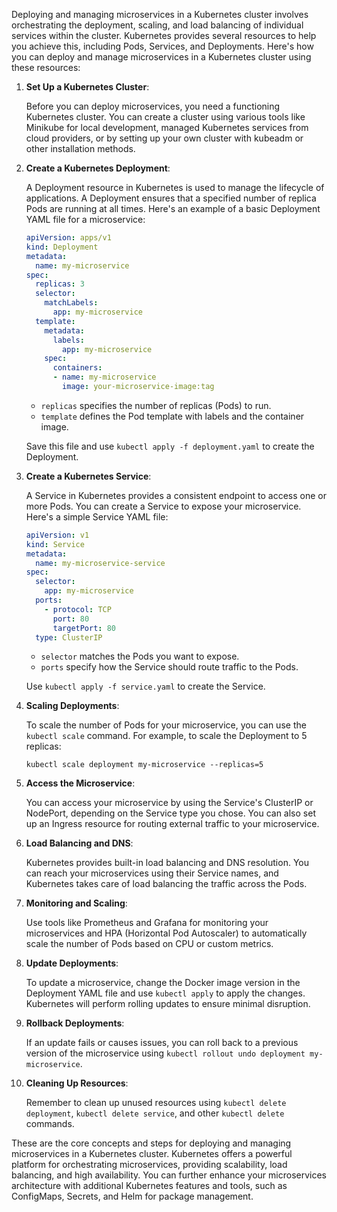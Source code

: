 Deploying and managing microservices in a Kubernetes cluster involves orchestrating the deployment, scaling, and load balancing of individual services within the cluster. Kubernetes provides several resources to help you achieve this, including Pods, Services, and Deployments. Here's how you can deploy and manage microservices in a Kubernetes cluster using these resources:

1. **Set Up a Kubernetes Cluster**:

   Before you can deploy microservices, you need a functioning Kubernetes cluster. You can create a cluster using various tools like Minikube for local development, managed Kubernetes services from cloud providers, or by setting up your own cluster with kubeadm or other installation methods.

2. **Create a Kubernetes Deployment**:

   A Deployment resource in Kubernetes is used to manage the lifecycle of applications. A Deployment ensures that a specified number of replica Pods are running at all times. Here's an example of a basic Deployment YAML file for a microservice:

   ```yaml
   apiVersion: apps/v1
   kind: Deployment
   metadata:
     name: my-microservice
   spec:
     replicas: 3
     selector:
       matchLabels:
         app: my-microservice
     template:
       metadata:
         labels:
           app: my-microservice
       spec:
         containers:
         - name: my-microservice
           image: your-microservice-image:tag
   ```

   - `replicas` specifies the number of replicas (Pods) to run.
   - `template` defines the Pod template with labels and the container image.

   Save this file and use `kubectl apply -f deployment.yaml` to create the Deployment.

3. **Create a Kubernetes Service**:

   A Service in Kubernetes provides a consistent endpoint to access one or more Pods. You can create a Service to expose your microservice. Here's a simple Service YAML file:

   ```yaml
   apiVersion: v1
   kind: Service
   metadata:
     name: my-microservice-service
   spec:
     selector:
       app: my-microservice
     ports:
       - protocol: TCP
         port: 80
         targetPort: 80
     type: ClusterIP
   ```

   - `selector` matches the Pods you want to expose.
   - `ports` specify how the Service should route traffic to the Pods.

   Use `kubectl apply -f service.yaml` to create the Service.

4. **Scaling Deployments**:

   To scale the number of Pods for your microservice, you can use the `kubectl scale` command. For example, to scale the Deployment to 5 replicas:

   ```
   kubectl scale deployment my-microservice --replicas=5
   ```

5. **Access the Microservice**:

   You can access your microservice by using the Service's ClusterIP or NodePort, depending on the Service type you chose. You can also set up an Ingress resource for routing external traffic to your microservice.

6. **Load Balancing and DNS**:

   Kubernetes provides built-in load balancing and DNS resolution. You can reach your microservices using their Service names, and Kubernetes takes care of load balancing the traffic across the Pods.

7. **Monitoring and Scaling**:

   Use tools like Prometheus and Grafana for monitoring your microservices and HPA (Horizontal Pod Autoscaler) to automatically scale the number of Pods based on CPU or custom metrics.

8. **Update Deployments**:

   To update a microservice, change the Docker image version in the Deployment YAML file and use `kubectl apply` to apply the changes. Kubernetes will perform rolling updates to ensure minimal disruption.

9. **Rollback Deployments**:

   If an update fails or causes issues, you can roll back to a previous version of the microservice using `kubectl rollout undo deployment my-microservice`.

10. **Cleaning Up Resources**:

    Remember to clean up unused resources using `kubectl delete deployment`, `kubectl delete service`, and other `kubectl delete` commands.

These are the core concepts and steps for deploying and managing microservices in a Kubernetes cluster. Kubernetes offers a powerful platform for orchestrating microservices, providing scalability, load balancing, and high availability. You can further enhance your microservices architecture with additional Kubernetes features and tools, such as ConfigMaps, Secrets, and Helm for package management.